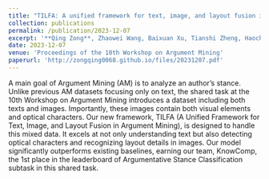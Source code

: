 ```yaml
---
title: "TILFA: A unified framework for text, image, and layout fusion in argument mining"
collection: publications
permalink: /publication/2023-12-07
excerpt: '**Qing Zong**, Zhaowei Wang, Baixuan Xu, Tianshi Zheng, Haochen Shi, Weiqi Wang, Yangqiu Song, Ginny Y Wong, Simon See'
date: 2023-12-07
venue: 'Proceedings of the 10th Workshop on Argument Mining'
paperurl: 'http://zongqing0068.github.io/files/20231207.pdf'
---
```


A main goal of Argument Mining (AM) is to analyze an author’s stance. Unlike previous AM datasets focusing only on text, the shared task at the 10th Workshop on Argument Mining introduces a dataset including both texts and images. Importantly, these images contain both visual elements and optical characters. Our new framework, TILFA (A Unified Framework for Text, Image, and Layout Fusion in Argument Mining), is designed to handle this mixed data. It excels at not only understanding text but also detecting optical characters and recognizing layout details in images. Our model significantly outperforms existing baselines, earning our team, KnowComp, the 1st place in the leaderboard of Argumentative Stance Classification subtask in this shared task.
